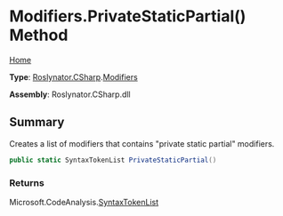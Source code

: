 # Modifiers\.PrivateStaticPartial\(\) Method

[Home](../../../../README.md)

**Type**: [Roslynator.CSharp](../../README.md)\.[Modifiers](../README.md)

**Assembly**: Roslynator\.CSharp\.dll

## Summary

Creates a list of modifiers that contains "private static partial" modifiers\.

```csharp
public static SyntaxTokenList PrivateStaticPartial()
```

### Returns

Microsoft\.CodeAnalysis\.[SyntaxTokenList](https://docs.microsoft.com/en-us/dotnet/api/microsoft.codeanalysis.syntaxtokenlist)

